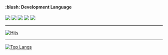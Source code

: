 <h4>:blush: Development Language</h4>

<img src="https://img.shields.io/badge/java-007396?style=flat-square&logo=java&logoColor=white">&nbsp;<img src="https://img.shields.io/badge/spring-6DB33F?style=flat-square&logo=spring&logoColor=white">&nbsp;<img src="https://img.shields.io/badge/html5-E34F26?style=flat-square&logo=html5&logoColor=white">&nbsp;<img src="https://img.shields.io/badge/css-1572B6?style=flat-square&logo=css3&logoColor=white">&nbsp;<img src="https://img.shields.io/badge/jquery-0769AD?style=flat-square&logo=jquery&logoColor=white">
<hr>

[![Hits](https://hits.seeyoufarm.com/api/count/incr/badge.svg?url=https%3A%2F%2Fgithub.com%2Fparkjongheon&count_bg=%233DACC8&title_bg=%23555555&icon=&icon_color=%23E7E7E7&title=hits&edge_flat=false)](https://hits.seeyoufarm.com)
<hr>

[![Top Langs](https://github-readme-stats.vercel.app/api/top-langs/?username=parkjongheon&langs_count=8)](https://github.com/parkjongheon/github-readme-stats)

<!--
**parkjonheon/parkjonheon** is a ✨ _special_ ✨ repository because its `README.md` (this file) appears on your GitHub profile.

Here are some ideas to get you started:

- 🔭 I’m currently working on ...
- 🌱 I’m currently learning ...
- 👯 I’m looking to collaborate on ...
- 🤔 I’m looking for help with ...
- 💬 Ask me about ...
- 📫 How to reach me: ...
- 😄 Pronouns: ...
- ⚡ Fun fact: ...
-->
